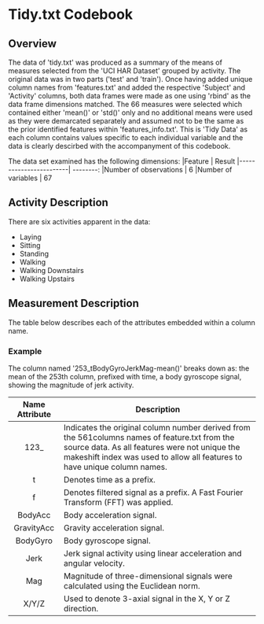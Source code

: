 # Tidy.txt Codebook
## Overview
The data of 'tidy.txt' was produced as a summary of the means of measures selected
from the 'UCI HAR Dataset' grouped by activity.  The original data was in two parts ('test' and 'train'). Once having added unique column names from 'features.txt' and added the respective 'Subject' and 'Activity' columns, both data frames were made as one using 'rbind' as the data frame dimensions matched. The 66 measures were selected which contained either 'mean()' or 'std()' only and no additional means were used as they were demarcated separately and assumed not to be the same as the prior identified features within 'features_info.txt'. This is 'Tidy Data' as each column contains values specific to each individual variable and the data is clearly descirbed with the accompanyment of this codebook.

The data set examined has the following dimensions:
|Feature                 |   Result
|------------------------| --------:
|Number of observations  |        6
|Number of variables     |       67


## Activity Description
There are six activities apparent in the data:
* Laying
* Sitting
* Standing
* Walking
* Walking Downstairs
* Walking Upstairs


## Measurement Description
The table below describes each of the attributes embedded within a column name.
### Example
The column named '253_tBodyGyroJerkMag-mean()' breaks down as: the mean of the 253th column, prefixed with time, a body gyroscope signal, showing the magnitude of jerk activity.

|Name Attribute     | Description|
|:-----------------:| ------------------------------------------------------------|
|123_               | Indicates the original column number derived from the 561columns names of feature.txt from the source data. As all features were not unique the makeshift index was used to allow all features to have unique column names.|  
|t                  | Denotes time as a prefix.
|f                  | Denotes filtered signal as a prefix. A Fast Fourier Transform (FFT) was applied.
|BodyAcc            | Body acceleration signal.
|GravityAcc         | Gravity acceleration signal.
|BodyGyro           | Body gyroscope signal.
|Jerk               | Jerk signal activity using linear acceleration and angular velocity.
|Mag                | Magnitude of three-dimensional signals were calculated using the Euclidean norm.
|X/Y/Z              | Used to denote 3-axial signal in the X, Y or Z direction.







